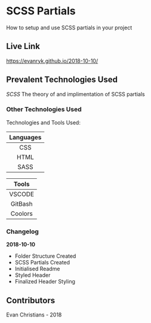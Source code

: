 # SCSS Partials

How to setup and use SCSS partials in your project

## Live Link

https://evanryk.github.io/2018-10-10/

## Prevalent Technologies Used

*SCSS*
The theory of and implimentation of SCSS partials

### Other Technologies Used

Technologies and Tools Used:

|**Languages**|
|:-----------:|
| CSS         |
| HTML        |
| SASS        |

|**Tools**|
|:-----------:|
| VSCODE      |
| GitBash     |
| Coolors     |

### Changelog

**2018-10-10**
- Folder Structure Created
- SCSS Partials Created
- Initialised Readme
- Styled Header
- Finalized Header Styling


## Contributors

Evan Christians - 2018